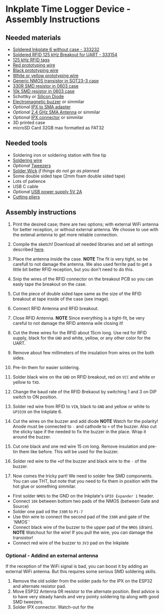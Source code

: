 # Inkplate Time Logger Device - Assembly Instructions

## Needed materials
- [Soldered Inkplate 6 without case - 333232](https://solde.red/333232)
- [Soldered RFID 125 kHz Breakout for UART - 333154](https://solde.red/333154)
- [125 kHz RFID tags](https://solde.red/108789)
- [Red prototyping wire](https://solde.red/333337)
- [Black prototyping wire](https://solde.red/333338)
- [White or yellow prototyping wire](https://solde.red/333339)
- [Generic NMOS transistor in SOT23-3 case](https://solde.red/101349)
- [330R SMD resistor in 0603 case](https://solde.red/101807)
- [10k SMD resistor in 0603 case](https://solde.red/101307)
- Schottky or [Silicon Diode](https://solde.red/101889)
- [Electromagnetic buzzer](https://solde.red/101247) or simmilar
- *Optional* [IPX to SMA adapter](https://solde.red/108591)
- *Optional* [2.4 GHz SMA Antenna](https://solde.red/108948) or simmilar
- *Optional* [IPX connector](https://solde.red/108942) or simmilar
- 3D printed case
- microSD Card 32GB max formatted as FAT32

## Needed tools
- Soldering iron or soldering station with fine tip
- [Soldering wire](https://solde.red/333057)
- *Optional* [Tweezers](https://solde.red/108319)
- [Solder Wick](https://solde.red/101697) *if things do not go as planned*
- Some double sided tape (2mm foam double sided tape)
- Lots of patience
- USB C cable
- *Optional* [USB power supply 5V 2A](https://solde.red/100717)
- [Cutting pliers](https://solde.red/100386)

## Assembly instructions
1. Print the desired case; there are two options; with external WiFi antenna for better reception, or without external antenna. We choose to use with the extenal antenna to get more reliable connection.

2. Compile the sketch! Download all needed libraries and set all settings described [here](https://github.com/SolderedElectronics/Workhours-Device-Inkplate6?tab=readme-ov-file#getting-started).

3. Place the antenna inside the case. **NOTE** The fit is very tight, so be carefull to not damage the antenna. We also used ferrite pad to get a little bit better RFID reception, but you don't need to do this.

4. Snip the wires of the RFID connector on the breakout PCB so you can easly tape the breakout on the case.

5. Cut the piece of double sided tape same as the size of the RFID breakout at tape inside of the case (see image).

6. Connect RFID Antenna and RFID breakout.

7. Close RFID Antenna. **NOTE** Since everything is a tight-fit, be very careful to not damage the RFID antenna wile closing it!

8. Cut the three wires for the RFID about 15cm long. Use red for RFID supply, black for the `GND` and white, yellow, or any other color for the UART.

9. Remove about few millimeters of the insulation from wires on the both sides.

10. Pre-tin them for easier soldering.

11. Solder black wire on the `GND` on RFID breakout, red on `VCC` and white or yellow to `TXD`.

12. Change the baud rate of the RFID Brekaout by switching 1 and 3 on DIP switch to ON position.

12. Solder red wire from RFID to `VIN`, black to `GND` and yellow or white to `GPIO39` on the Inkplate 6.

13. Cut the wires on the buzzer and add diode **NOTE** Watch for the polarity! Anode must be connected to `-` and cathode to `+` of the buzzer. Also cut the sticky tape if the needed to fix the buzzer in the place. Wrap it around the buzzer.

14. Cut one black and one red wire 15 cm long. Remove insulation and pre-tin them like before. This will be used for the buzzer.

15. Solder red wire to the `+`of the buzzer and black wire to the `-` of the buzzer.

16. Now comes the tricky part! We need to solder few SMD components. You can use THT, but note that you need to fix them in position with the hot glue or something simmilar.
   - First solder `NMOS` to the GND on the Inkplate's `GPIO Expander 1` header.
   - Connect `10k` between bottom two pads of the NMOS (between Gate and Source)
   - Solder one pad od the `330R` to `P1-7`
   - Use thin wire to connect the second pad of the `330R` and gate of the `NMOS``
   - Connect black wire of the buzzer to the upper pad of the `NMOS` (drain). **NOTE** Watchout for the wire! If you pull the wire, you can damage the transistor!
   - Connect red wire of the buzzer to `3V3` pad on the Inkplate

### Optional - Addind an external antenna
If the reception of the WiFi signal is bad, you can boost it by adding an external WiFi antenna. But this requires some serious SMD soldering skills.
1. Remove the old solder from the solder pads for the IPX on the ESP32 and alternate resistor pad.
2. Move ESP32 Antenna 0R resistor to the alternate position. Best advice is to have very steady hands and very pointy soldering tip along with good SMD tweezers.
3. Solder IPX connector. Watch-out for the 